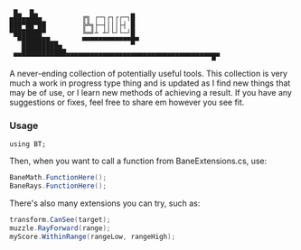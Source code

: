 ```
 ▄   ▄  
▄██▄▄██▄          ╔╗ ┌─┐┌┐┌┌─┐█  
███▀██▀██         ╠╩╗├─┤│││├┤ █  
▀███████▀         ╚═╝┴ ┴┘└┘└─┘█  
  ▀███████▄▄      ▀▀▀▀▀▀▀▀▀▀▀▀█▀  
   ██████████▄  
 ▀▀▀▀▀▀▀▀▀▀▀▀▀▀▀▀▀▀▀▀▀▀▀▀▀▀▀▀▀▀▀▀▀▀▀▀▀▀▀▀▀▀▀▀▀▀▀▀▀█▀   
```
A never-ending collection of potentially useful tools.
This collection is very much a work in progress type thing and is updated as I find new things that may be of use, or I learn new methods of achieving a result.
If you have any suggestions or fixes, feel free to share em however you see fit.

### Usage
`using BT;`

Then, when you want to call a function from BaneExtensions.cs, use:
```cs
BaneMath.FunctionHere();
BaneRays.FunctionHere();
```
There's also many extensions you can try, such as:
```cs
transform.CanSee(target);
muzzle.RayForward(range);
myScore.WithinRange(rangeLow, rangeHigh);
```
